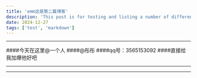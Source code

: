 ```yaml
---
title: 'emm这是第二篇博客'
description: 'This post is for testing and listing a number of different markdown elements'
date: 2024-12-27
tags: ['test', 'markdown']
---
```


---

####今天在这里@一个人
####@彤彤
####qq号：3565153092 ####直接给我加爆他好吧

---

---
